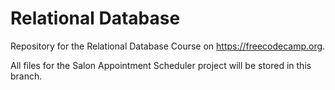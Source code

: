 # Relational Database
Repository for the Relational Database Course on https://freecodecamp.org.

All files for the Salon Appointment Scheduler project will be stored in this branch.
